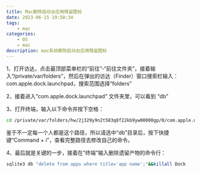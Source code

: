 ```yaml
---
title: Mac删除启动台应用残留图标
date: 2023-06-15 19:50:34
tags: 
    - mac
categories: 
    - OS
    - mac
description: mac系统删除启动台应用残留图标
---
```


1、打开访达，点击最顶部菜单栏的“前往”-“前往文件夹”，接着输入“/private/var/folders”，然后在弹出的访达（Finder）窗口搜索栏输入：com.apple.dock.launchpad，搜索范围选择“folders”  

2、接着进入“com.apple.dock.launchpad” 文件夹里，可以看到 “db”  

3、打开终端，输入以下命令并按下空格：
```sh
cd /private/var/folders/hw/2j329y9n2t583q8f22kb9yw00000gp/0/com.apple.dock.launchpad/db
```
鉴于不一定每一个人都是这个路径，所以请选中“db”目录后，按下快捷键“Command + i”，查看完整路径去修改自己的命令。  

4、最后就是关键的一步，接着在“终端”输入删除遗留产物的命令行：
```sh
sqlite3 db "delete from apps where title='app name';"&&killall Dock
```
